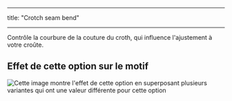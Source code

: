 - - -
title: "Crotch seam bend"
- - -

Contrôle la courbure de la couture du croth, qui influence l'ajustement à votre croûte.

## Effet de cette option sur le motif

![Cette image montre l'effet de cette option en superposant plusieurs variantes qui ont une valeur différente pour cette option](paco_crotchseamcurvebend_sample.svg "Effect of this option on the pattern")
